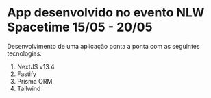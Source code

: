 # App desenvolvido no evento NLW Spacetime 15/05 - 20/05

Desenvolvimento de uma aplicação ponta a ponta com as seguintes tecnologias:

1. NextJS v13.4
2. Fastify
3. Prisma ORM
4. Tailwind